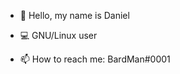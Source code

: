 <!--- you can add an \<a\> around this to make it dissappear --->

- 👋 Hello, my name is Daniel
- 💻 GNU/Linux user

- 📫 How to reach me: BardMan#0001 


<!---
BardofSprites/BardofSprites is a ✨ special ✨ repository because its `README.md` (this file) appears on your GitHub profile.
You can click the Preview link to take a look at your changes.
--->
